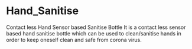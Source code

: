 # Hand_Sanitise
Contact less Hand Sensor based Sanitise Bottle
It is a contact less sensor based hand sanitise bottle which can be used to clean/sanitise hands in order to keep oneself clean and safe from corona virus.
